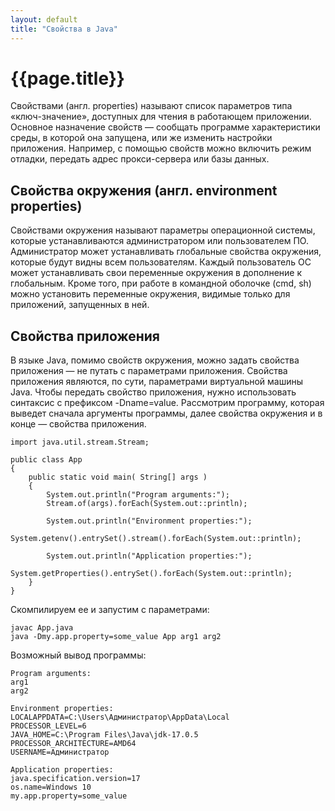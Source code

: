```yaml
---
layout: default 
title: "Свойства в Java"
---
```

# {{page.title}}

Свойствами (англ. properties) называют список параметров типа «ключ-значение», доступных для чтения в работающем приложении. Основное назначение свойств — сообщать программе характеристики среды, в которой она запущена, или же изменить настройки приложения. Например, с помощью свойств можно включить режим отладки, передать адрес прокси-сервера или базы данных.


## Свойства окружения (англ. environment properties)
Свойствами окружения называют параметры операционной системы, которые устанавливаются администратором или пользователем ПО. Администратор может устанавливать глобальные свойства окружения, которые будут видны всем пользователям. Каждый пользователь ОС может устанавливать свои переменные окружения в дополнение к глобальным. Кроме того, при работе в командной оболочке (cmd, sh) можно установить переменные окружения, видимые только для приложений, запущенных в ней.

## Свойства приложения
В языке Java, помимо свойств окружения, можно задать свойства приложения — не путать с параметрами приложения. Свойства приложения являются, по сути, параметрами виртуальной машины Java. Чтобы передать свойство приложения, нужно использовать синтаксис с префиксом -Dname=value. Рассмотрим программу, которая выведет сначала аргументы программы, далее свойства окружения и в конце — свойства приложения.


```
import java.util.stream.Stream;

public class App
{
    public static void main( String[] args )
    {
        System.out.println("Program arguments:");
        Stream.of(args).forEach(System.out::println);

        System.out.println("Environment properties:");
        System.getenv().entrySet().stream().forEach(System.out::println);

        System.out.println("Application properties:");
        System.getProperties().entrySet().forEach(System.out::println);
    }
}
```
Скомпилируем ее и запустим с параметрами:

```
javac App.java
java -Dmy.app.property=some_value App arg1 arg2
```
Возможный вывод программы:
```
Program arguments:
arg1
arg2

Environment properties:
LOCALAPPDATA=C:\Users\Администратор\AppData\Local
PROCESSOR_LEVEL=6
JAVA_HOME=C:\Program Files\Java\jdk-17.0.5
PROCESSOR_ARCHITECTURE=AMD64
USERNAME=Администратор

Application properties:
java.specification.version=17
os.name=Windows 10
my.app.property=some_value
```